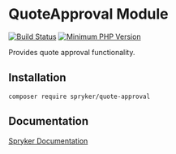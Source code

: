 # QuoteApproval Module
[![Build Status](https://travis-ci.org/spryker/quote-approval.svg)](https://travis-ci.org/spryker/quote-approval)
[![Minimum PHP Version](https://img.shields.io/badge/php-%3E%3D%207.2-8892BF.svg)](https://php.net/)

Provides quote approval functionality.

## Installation

```
composer require spryker/quote-approval
```

## Documentation

[Spryker Documentation](https://academy.spryker.com/developing_with_spryker/module_guide/modules.html)
